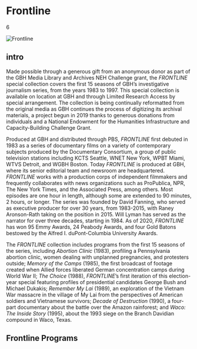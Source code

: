 # Frontline

6

![]( https://s3.amazonaws.com/openvault.wgbh.org/special_collections/frontline/frontline.png "Frontline")

## intro

Made possible through a generous gift from an anonymous donor as part of the GBH Media Library and Archives NEH Challenge grant, the *FRONTLINE* special collection covers the first 15 seasons of GBH’s investigative journalism series, from the years 1983 to 1997. This special collection is available on location at GBH and through Limited Research Access by special arrangement. The collection is being continually reformatted from the original media as GBH continues the process of digitizing its archival materials, a project begun in 2019 thanks to generous donations from individuals and a National Endowment for the Humanities Infrastructure and Capacity-Building Challenge Grant.
 
Produced at GBH and distributed through PBS, *FRONTLINE* first debuted in 1983 as a series of documentary films on a variety of contemporary subjects produced by the Documentary Consortium, a group of public television stations including KCTS Seattle, WNET New York, WPBT Miami, WTVS Detroit, and WGBH Boston. Today *FRONTLINE* is produced at GBH, where its senior editorial team and newsroom are headquartered. *FRONTLINE* works with a production corps of independent filmmakers and frequently collaborates with news organizations such as ProPublica, NPR, The New York Times, and the Associated Press, among others. Most episodes are one hour in length, although some are extended to 90 minutes, 2 hours, or longer. The series was founded by David Fanning, who served as executive producer for over 30 years, from 1983-2015, with Raney Aronson-Rath taking on the position in 2015.  Will Lyman has served as the narrator for over three decades, starting in 1984. As of 2020, *FRONTLINE* has won 95 Emmy Awards, 24 Peabody Awards, and four Gold Batons bestowed by the Alfred I. duPont-Columbia University Awards. 
 
The *FRONTLINE* collection includes programs from the first 15 seasons of the series, including *Abortion Clinic* (1983), profiling a Pennsylvania abortion clinic, women dealing with unplanned pregnancies, and protesters outside; *Memory of the Camps* (1985), the first broadcast of footage created when Allied forces liberated German concentration camps during World War II; *The Choice* (1988), *FRONTLINE*’s first iteration of this election-year special featuring profiles of presidential candidates George Bush and Michael Dukakis; *Remember My Lai* (1989), an exploration of the Vietnam War massacre in the village of My Lai from the perspectives of American soldiers and Vietnamese survivors; *Decade of Destruction* (1990), a four-part documentary about the battle over the Amazon rainforest; and *Waco: The Inside Story* (1995), about the 1993 siege on the Branch Davidian compound in Waco, Texas. 

## Frontline Programs
[](http://localhost:3000/catalog?f[special_collections][]=frontline)
